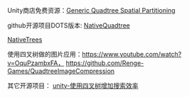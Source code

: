 Unity商店免费资源：[Generic Quadtree Spatial Partitioning](https://assetstore.unity.com/packages/tools/integration/generic-quadtree-spatial-partitioning-160155)


github开源项目DOTS版本:
[NativeQuadtree](https://github.com/marijnz/NativeQuadtree)

[NativeTrees](https://github.com/bartofzo/NativeTrees)



使用四叉树做的图片应用：https://www.youtube.com/watch?v=OquPzambxFA， https://github.com/Renge-Games/QuadtreeImageCompression


其它开源项目：
[unity-使用四叉树增加搜索效率](http://horse7.cn/2022/04/21/unity-%E4%BD%BF%E7%94%A8%E5%9B%9B%E5%8F%89%E6%A0%91%E5%A2%9E%E5%8A%A0%E6%90%9C%E7%B4%A2%E6%95%88%E7%8E%87/)